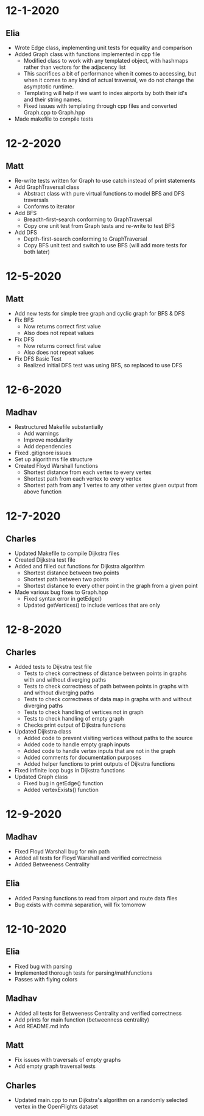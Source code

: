 
# 12-1-2020
## Elia
* Wrote Edge class, implementing unit tests for equality and comparison
* Added Graph class with functions implemented in cpp file
	* Modified class to work with any templated object, with hashmaps rather than vectors for the adjacency list
	* This sacrifices a bit of performance when it comes to accessing, but when it comes to any kind of actual traversal, we do not change the asymptotic runtime.
	* Templating will help if we want to index airports by both their id's and their string names.
	* Fixed issues with templating through cpp files and converted Graph.cpp to Graph.hpp
* Made makefile to compile tests

# 12-2-2020
## Matt
* Re-write tests written for Graph to use catch instead of print statements
* Add GraphTraversal class
	* Abstract class with pure virtual functions to model BFS and DFS traversals
	* Conforms to iterator
* Add BFS
	* Breadth-first-search conforming to GraphTraversal
	* Copy one unit test from Graph tests and re-write to test BFS
* Add DFS
	* Depth-first-search conforming to GraphTraversal
	* Copy BFS unit test and switch to use BFS (will add more tests for both later)

# 12-5-2020
## Matt
* Add new tests for simple tree graph and cyclic graph for BFS & DFS
* Fix BFS
	* Now returns correct first value
	* Also does not repeat values
* Fix DFS
	* Now returns correct first value
	* Also does not repeat values
* Fix DFS Basic Test
	* Realized initial DFS test was using BFS, so replaced to use DFS

# 12-6-2020
## Madhav
* Restructured Makefile substantially
	* Add warnings
	* Improve modularity
	* Add dependencies
* Fixed .gitignore issues
* Set up algorithms file structure
* Created Floyd Warshall functions
	* Shortest distance from each vertex to every vertex
	* Shortest path from each vertex to every vertex
	* Shortest path from any 1 vertex to any other vertex given output from above function
	
# 12-7-2020
## Charles
* Updated Makefile to compile Dijkstra files
* Created Dijkstra test file
* Added and filled out functions for Dijkstra algorithm
	* Shortest distance between two points
	* Shortest path between two points
	* Shortest distance to every other point in the graph from a given point
* Made various bug fixes to Graph.hpp
	* Fixed syntax error in getEdge()
	* Updated getVertices() to include vertices that are only 
	
# 12-8-2020
## Charles
* Added tests to Dijkstra test file
	* Tests to check correctness of distance between points in graphs with and without diverging paths
	* Tests to check correctness of path between points in graphs with and without diverging paths
	* Tests to check correctness of data map in graphs with and without diverging paths
	* Tests to check handling of vertices not in graph
	* Tests to check handling of empty graph
	* Checks print output of Dijkstra functions
* Updated Dijkstra class
	* Added code to prevent visiting vertices without paths to the source
	* Added code to handle empty graph inputs
	* Added code to handle vertex inputs that are not in the graph
	* Added comments for documentation purposes
	* Added helper functions to print outputs of Dijkstra functions
* Fixed infinite loop bugs in Dijkstra functions
* Updated Graph class
	* Fixed bug in getEdge() function
	* Added vertexExists() function

# 12-9-2020
## Madhav
* Fixed Floyd Warshall bug for min path
* Added all tests for Floyd Warshall and verified correctness
* Added Betweeness Centrality

## Elia
* Added Parsing functions to read from airport and route data files
* Bug exists with comma separation, will fix tomorrow

# 12-10-2020
## Elia
* Fixed bug with parsing
* Implemented thorough tests for parsing/mathfunctions
* Passes with flying colors
## Madhav
* Added all tests for Betweeness Centrality and verified correctness
* Add prints for main function (betweenness centrality)
* Add README.md info
## Matt
* Fix issues with traversals of empty graphs
* Add empty graph traversal tests
## Charles
* Updated main.cpp to run Dijkstra's algorithm on a randomly selected vertex in the OpenFlights dataset
